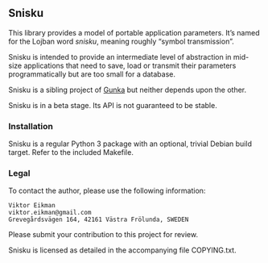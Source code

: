 ## Snisku

This library provides a model of portable application parameters. It’s named
for the Lojban word *snisku*, meaning roughly “symbol transmission”.

Snisku is intended to provide an intermediate level of abstraction in mid-size
applications that need to save, load or transmit their parameters
programmatically but are too small for a database.

Snisku is a sibling project of [Gunka](https://github.com/veikman/gunka) but
neither depends upon the other.

Snisku is in a beta stage. Its API is not guaranteed to be stable.

### Installation

Snisku is a regular Python 3 package with an optional, trivial Debian
build target. Refer to the included Makefile.

### Legal

To contact the author, please use the following information:

    Viktor Eikman
    viktor.eikman@gmail.com
    Grevegårdsvägen 164, 42161 Västra Frölunda, SWEDEN

Please submit your contribution to this project for review.

Snisku is licensed as detailed in the accompanying file COPYING.txt.
